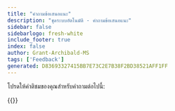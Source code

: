 ```yaml
---
title: "คําถามข้อเสนอแนะ"
description: "ชุดระบบอัตโนมัติ - คําถามข้อเสนอแนะ"
sidebar: false
sidebarlogo: fresh-white
include_footer: true
index: false
author: Grant-Archibald-MS
tags: ['Feedback']
generated: D83693327415BB7E73C2E7B38F2BD38521AFF1FF
---
```


โปรดให้คําติชมของคุณสําหรับคําถามต่อไปนี้:

{{<questions name="/content/th/feedback.json" completed="ขอบคุณสําหรับการกรอกคําถาม" showNavigationButtons="false" locale="th">}}
